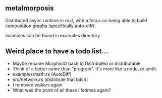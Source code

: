 ## metalmorposis
Distributed async runtime in rust, with a focus on being able to build computation graphs (specifically auto-diff).

examples can be found in examples directory.

## Weird place to have a todo list...
- Maybe rename MorphicIO back to Distributed or distributable.
- Think of a better name than "program". It's more like a node, or smth.
- examples/math.rs (AutoDiff)
- src/network.rs (distribute that bitch)
- I removed wakers again
- What was the point of all these lifetimes again?
